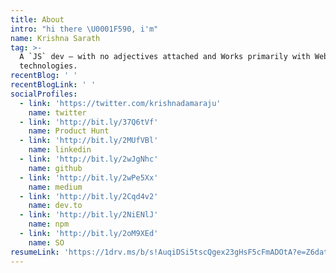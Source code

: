 ```yaml
---
title: About
intro: "hi there \U0001F590️, i'm"
name: Krishna Sarath
tag: >-
  A `JS` dev — with no adjectives attached and Works primarily with Web
  technologies.
recentBlog: ' '
recentBlogLink: ' '
socialProfiles:
  - link: 'https://twitter.com/krishnadamaraju'
    name: twitter
  - link: 'http://bit.ly/37Q6tVf'
    name: Product Hunt
  - link: 'http://bit.ly/2MUfVBl'
    name: linkedin
  - link: 'http://bit.ly/2wJgNhc'
    name: github
  - link: 'http://bit.ly/2wPe5Xx'
    name: medium
  - link: 'http://bit.ly/2Cqd4v2'
    name: dev.to
  - link: 'http://bit.ly/2NiENlJ'
    name: npm
  - link: 'http://bit.ly/2oM9XEd'
    name: SO
resumeLink: 'https://1drv.ms/b/s!AuqiDSi5tscQgex23gHsF5cFmADOtA?e=Z6dati'
---
```


